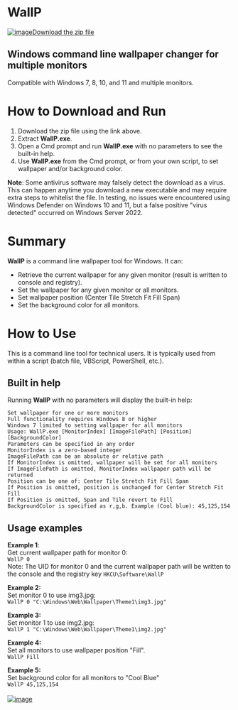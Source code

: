 # WallP

[![image](https://user-images.githubusercontent.com/79026235/152910441-59ba653c-5607-4f59-90c0-bc2851bf2688.png)Download the zip file](https://github.com/LesFerch/WallP/releases/download/1.0.0/WallP.zip)

## Windows command line wallpaper changer for multiple monitors

Compatible with Windows 7, 8, 10, and 11 and multiple monitors.

# How to Download and Run

1. Download the zip file using the link above.
2. Extract **WallP.exe**.
3. Open a Cmd prompt and run **WallP.exe** with no parameters to see the built-in help.
5. Use **WallP.exe** from the Cmd prompt, or from your own script, to set wallpaper and/or background color.

**Note**: Some antivirus software may falsely detect the download as a virus. This can happen anytime you download a new executable and may require extra steps to whitelist the file. In testing, no issues were encountered using Windows Defender on Windows 10 and 11, but a false positive "virus detected" occurred on Windows Server 2022.

# Summary

**WallP** is a command line wallpaper tool for Windows. It can:
- Retrieve the current wallpaper for any given monitor (result is written to console and registry).
- Set the wallpaper for any given monitor or all monitors.
- Set wallpaper position (Center Tile Stretch Fit Fill Span)
- Set the background color for all monitors.

# How to Use

This is a command line tool for technical users. It is typically used from within a script (batch file, VBScript, PowerShell, etc.).

## Built in help

Running **WallP** with no parameters will display the built-in help:
```
Set wallpaper for one or more monitors
Full functionality requires Windows 8 or higher
Windows 7 limited to setting wallpaper for all monitors
Usage: WallP.exe [MonitorIndex] [ImageFilePath] [Position] [BackgroundColor]
Parameters can be specified in any order
MonitorIndex is a zero-based integer
ImageFilePath can be an absolute or relative path
If MonitorIndex is omitted, wallpaper will be set for all monitors
If ImageFilePath is omitted, MonitorIndex wallpaper path will be returned
Position can be one of: Center Tile Stretch Fit Fill Span
If Position is omitted, position is unchanged for Center Stretch Fit Fill
If Position is omitted, Span and Tile revert to Fill
BackgroundColor is specified as r,g,b. Example (Cool blue): 45,125,154
```


## Usage examples

**Example 1**:\
Get current wallpaper path for monitor 0:\
`WallP 0`\
Note: The UID for monitor 0 and the current wallpaper path will be written to the console and the registry key `HKCU\Software\WallP`

**Example 2:**\
Set monitor 0 to use img3.jpg:\
`WallP 0 "C:\Windows\Web\Wallpaper\Theme1\img3.jpg"`

**Example 3:**\
Set monitor 1 to use img2.jpg:\
`WallP 1 "C:\Windows\Web\Wallpaper\Theme1\img2.jpg"`

**Example 4:**\
Set all monitors to use wallpaper position "Fill".\
`WallP Fill`

**Example 5:**\
Set background color for all monitors to "Cool Blue"\
`WallP 45,125,154`
\
\
[![image](https://user-images.githubusercontent.com/79026235/153264696-8ec747dd-37ec-4fc1-89a1-3d6ea3259a95.png)](https://github.com/LesFerch/WallP)